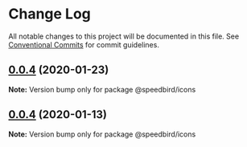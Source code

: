 # Change Log

All notable changes to this project will be documented in this file.
See [Conventional Commits](https://conventionalcommits.org) for commit guidelines.

## [0.0.4](https://github.com/richmccartney/design-system/compare/@speedbird/icons@0.0.4...@speedbird/icons@0.0.4) (2020-01-23)

**Note:** Version bump only for package @speedbird/icons





## [0.0.4](https://github.com/richmccartney/design-system/compare/@speedbird/icons@0.0.3...@speedbird/icons@0.0.4) (2020-01-13)

**Note:** Version bump only for package @speedbird/icons
